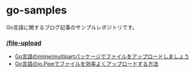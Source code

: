 # go-samples
Go言語に関するブログ記事のサンプルレポジトリです。

### [/file-upload](https://github.com/Jimeux/go-samples/tree/master/file-upload)
- [Go言語のmime/multipartパッケージでファイルをアップロードしましょう](https://medium.com/eureka-engineering/multipart-file-upload-in-golang-c4a8eb15a3ee)
- [Go言語のio.Pipeでファイルを効率よくアップロードする方法](https://medium.com/eureka-engineering/file-uploads-in-go-with-io-pipe-75519dfa647b)
